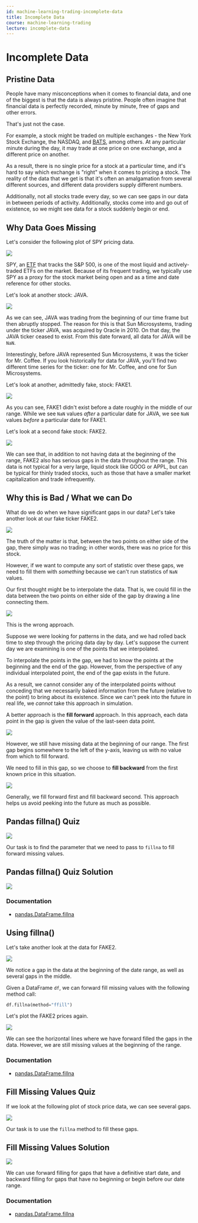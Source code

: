 ```yaml
---
id: machine-learning-trading-incomplete-data
title: Incomplete Data
course: machine-learning-trading
lecture: incomplete-data
---
```


# Incomplete Data

## Pristine Data

People have many misconceptions when it comes to financial data, and one of the biggest is that the data is always pristine. People often imagine that financial data is perfectly recorded, minute by minute, free of gaps and other errors.

That's just not the case.

For example, a stock might be traded on multiple exchanges - the New York Stock Exchange, the NASDAQ, and [BATS](/Users/mschlenker/src/omscs-notes/notes/machine-learning-trading/incomplete-data.md), among others. At any particular minute during the day, it may trade at one price on one exchange, and a different price on another.

As a result, there is no single price for a stock at a particular time, and it's hard to say which exchange is "right" when it comes to pricing a stock. The reality of the data that we get is that it's often an amalgamation from several different sources, and different data providers supply different numbers.

Additionally, not all stocks trade every day, so we can see gaps in our data in between periods of activity. Additionally, stocks come into and go out of existence, so we might see data for a stock suddenly begin or end.

## Why Data Goes Missing

Let's consider the following plot of SPY pricing data.

![](https://assets.omscs.io/2020-01-13-16-05-39.png)

SPY, an [ETF](https://en.wikipedia.org/wiki/Exchange-traded_fund) that tracks the S&P 500, is one of the most liquid and actively-traded ETFs on the market. Because of its frequent trading, we typically use SPY as a proxy for the stock market being open and as a time and date reference for other stocks.

Let's look at another stock: JAVA.

![](https://assets.omscs.io/2020-01-13-16-13-30.png)

As we can see, JAVA was trading from the beginning of our time frame but then abruptly stopped. The reason for this is that Sun Microsystems, trading under the ticker JAVA, was acquired by Oracle in 2010. On that day, the JAVA ticker ceased to exist. From this date forward, all data for JAVA will be `NaN`.

Interestingly, before JAVA represented Sun Microsystems, it was the ticker for Mr. Coffee. If you look historically for data for JAVA, you'll find two different time series for the ticker: one for Mr. Coffee, and one for Sun Microsystems.

Let's look at another, admittedly fake, stock: FAKE1.

![](https://assets.omscs.io/2020-01-13-16-31-00.png)

As you can see, FAKE1 didn't exist before a date roughly in the middle of our range. While we see `NaN` values *after* a particular date for JAVA, we see `NaN` values *before* a particular date for FAKE1.

Let's look at a second fake stock: FAKE2.

![](https://assets.omscs.io/2020-01-13-16-42-49.png)

We can see that, in addition to not having data at the beginning of the range, FAKE2 also has serious gaps in the data throughout the range. This data is not typical for a very large, liquid stock like GOOG or APPL, but can be typical for thinly traded stocks, such as those that have a smaller market capitalization and trade infrequently.

## Why this is Bad / What we can Do

What do we do when we have significant gaps in our data? Let's take another look at our fake ticker FAKE2.

![](https://assets.omscs.io/2020-01-14-00-02-44.png)

The truth of the matter is that, between the two points on either side of the gap, there simply was no trading; in other words, there was no price for this stock.

However, if we want to compute any sort of statistic over these gaps, we need to fill them with *something* because we can't run statistics of `NaN` values.

Our first thought might be to interpolate the data. That is, we could fill in the data between the two points on either side of the gap by drawing a line connecting them.

![](https://assets.omscs.io/2020-01-14-00-06-50.png)

This is the wrong approach.

Suppose we were looking for patterns in the data, and we had rolled back time to step through the pricing data day by day. Let's suppose the current day we are examining is one of the points that we interpolated.

To interpolate the points in the gap, we had to know the points at the beginning and the end of the gap. However, from the perspective of any individual interpolated point, the end of the gap exists in the future.

As a result, we cannot consider any of the interpolated points without conceding that we necessarily baked information from the future (relative to the point) to bring about its existence. Since we can't peek into the future in real life, we *cannot* take this approach in simulation.

A better approach is the **fill forward** approach. In this approach, each data point in the gap is given the value of the last-seen data point.

![](https://assets.omscs.io/2020-01-14-00-10-00.png)

However, we still have missing data at the beginning of our range. The first gap begins somewhere to the left of the y-axis, leaving us with no value from which to fill forward.

We need to fill in this gap, so we choose to **fill backward** from the first known price in this situation.

![](https://assets.omscs.io/2020-01-14-00-15-22.png)

Generally, we fill forward first and fill backward second. This approach helps us avoid peeking into the future as much as possible.

## Pandas fillna() Quiz

![](https://assets.omscs.io/2020-01-14-00-38-50.png)

Our task is to find the parameter that we need to pass to `fillna` to fill forward missing values.

## Pandas fillna() Quiz Solution

![](https://assets.omscs.io/2020-01-14-00-40-02.png)

### Documentation
- [pandas.DataFrame.fillna](https://pandas.pydata.org/pandas-docs/stable/reference/api/pandas.DataFrame.fillna.html)

## Using fillna()  

Let's take another look at the data for FAKE2.

![](https://assets.omscs.io/2020-01-14-00-44-12.png)

We notice a gap in the data at the beginning of the date range, as well as several gaps in the middle.

Given a DataFrame `df`, we can forward fill missing values with the following method call:

```python
df.fillna(method="ffill")
```

Let's plot the FAKE2 prices again.

![](https://assets.omscs.io/2020-01-14-00-46-42.png)

We can see the horizontal lines where we have forward filled the gaps in the data. However, we are still missing values at the beginning of the range.

### Documentation
- [pandas.DataFrame.fillna](https://pandas.pydata.org/pandas-docs/stable/reference/api/pandas.DataFrame.fillna.html)

## Fill Missing Values Quiz

If we look at the following plot of stock price data, we can see several gaps.

![](https://assets.omscs.io/2020-01-14-00-50-55.png)

Our task is to use the `fillna` method to fill these gaps.

## Fill Missing Values Solution

![](https://assets.omscs.io/2020-01-14-00-52-39.png)

We can use forward filling for gaps that have a definitive start date, and backward filling for gaps that have no beginning or begin before our date range.

### Documentation
- [pandas.DataFrame.fillna](https://pandas.pydata.org/pandas-docs/stable/reference/api/pandas.DataFrame.fillna.html)
